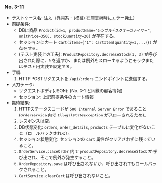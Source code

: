 ### No. 3-11
- テストケース名: 注文（異常系 - (模擬) 在庫更新時にエラー発生）
- 前提条件:
  - DBに商品 `Product(id=1, productName="シンプルデスクオーガナイザー", unitPrice=3500, stockQuantity=20)` が存在する。
  - セッションにカート `Cart(items={"1": CartItem(quantity=3,...)})` が存在する。
  - (テスト実装上の工夫): `ProductRepository.decreaseStock(1, 3)` が呼び出された際に、`0` を返すか、または例外をスローするようにモックまたはテスト用実装で設定する。
- 手順:
  1. HTTP POSTリクエストを `/api/orders` エンドポイントに送信する。
- 入力データ:
  - リクエストボディ(JSON): (No. 3-1 と同様の顧客情報)
  - セッション: 上記前提条件のカート情報
- 期待結果:
  1. HTTPステータスコードが `500 Internal Server Error` であること (`OrderService` 内で `IllegalStateException` がスローされるため)。
  2. レスポンスは空。
  3. DB状態変化: `orders`, `order_details`, `products` テーブルに変化がないこと（ロールバックされる）。
  4. セッション状態変化: セッションの `cart` 属性がクリアされずに残っていること。
  5. `OrderService.placeOrder` 内で `productRepository.decreaseStock` が呼び出され、そこで例外が発生すること。
  6. `OrderRepository.save` は呼び出されないか、呼び出されてもロールバックされること。
  7. `CartService.clearCart` は呼び出されないこと。